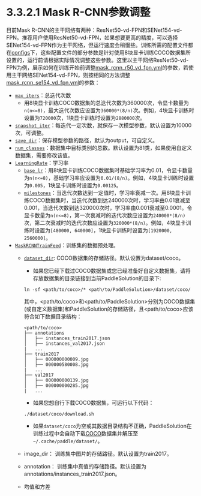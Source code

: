 # 3.3.2.1 Mask R-CNN参数调整

目前Mask R-CNN的主干网络有两种：ResNet50-vd-FPN和SENet154-vd-FPN。推荐用户使用ResNet50-vd-FPN，如果想要更高的精度，可以选择SENet154-vd-FPN作为主干网络，但运行速度会稍慢些。训练所需的配置文件都在[configs](../../configs)下，这些配置文件的部分参数是针对使用8块显卡训练COCO数据集所设置的，运行前请根据实际情况调整这些参数。这里以主干网络ResNet50-vd-FPN为例，展示如何在训练开始前调整[mask_rcnn_r50_vd_fpn.yml](../../configs/mask_rcnn_r50_vd_fpn.yml)的参数，若使用主干网络SENet154-vd-FPN，则按相同的方法调整[mask_rcnn_se154_vd_fpn.yml](../../configs/mask_rcnn_se154_vd_fpn.yml)的参数：

* [`max_iters`](https://github.com/FlyingQianMM/PaddleSolution/blob/3db658f8bb522e936663fea89970742d1f893dac/configs/mask_rcnn_r50_vd_fpn.yml#L6)：总迭代次数
  * 用8块显卡训练COCO数据集的总迭代次数为360000次，令显卡数量为`n(n<=8)`，最大迭代次数应设置为`360000*(8/n)`次。例如，4块显卡训练时设置为`720000`次，1块显卡训练时设置为`2880000`次。
* [`snapshot_iter`](https://github.com/FlyingQianMM/PaddleSolution/blob/3db658f8bb522e936663fea89970742d1f893dac/configs/mask_rcnn_r50_vd_fpn.yml#L7)：每迭代一定次数，就保存一次模型参数，默认设置为10000次，可调整。
* [`save_dir`](https://github.com/FlyingQianMM/PaddleSolution/blob/3db658f8bb522e936663fea89970742d1f893dac/configs/mask_rcnn_r50_vd_fpn.yml#L9)：保存模型参数的路径，默认为output，可自定义。
* [`num_classes`](https://github.com/FlyingQianMM/PaddleSolution/blob/3db658f8bb522e936663fea89970742d1f893dac/configs/mask_rcnn_r50_vd_fpn.yml#L13)：数据集中目标类别的总数。默认设置为81类，如果使用自定义数据集，需要修改该值。
* [`LearningRate`](https://github.com/FlyingQianMM/PaddleSolution/blob/3db658f8bb522e936663fea89970742d1f893dac/configs/mask_rcnn_r50_vd_fpn.yml#L97)：学习率
  * [`base_lr`](https://github.com/FlyingQianMM/PaddleSolution/blob/3db658f8bb522e936663fea89970742d1f893dac/configs/mask_rcnn_r50_vd_fpn.yml#L98)：用8块显卡训练COCO数据集时基础学习率为0.01，令显卡数量为`n(n<=8)`，基础学习率应设置为`0.01/(8/n)`。例如，4块显卡训练时设置为`0.005`，1块显卡训练时设置为`0.00125`。
  * [`milestones`](https://github.com/FlyingQianMM/PaddleSolution/blob/3db658f8bb522e936663fea89970742d1f893dac/configs/mask_rcnn_r50_vd_fpn.yml#L102)：当迭代次数达到一定值时，学习率衰减一次。用8块显卡训练COCO数据集时，当迭代次数到达240000次时，学习率由0.01衰减至0.001，当迭代次数到达320000次时，学习率由0.001衰减至0.0001。令显卡数量为`n(n<=8)`，第一次衰减时的迭代次数应设置为`240000*(8/n)`次，第二次衰减时的迭代次数应设置为`320000*(8/n)`。例如，4块显卡训练时设置为`[480000, 640000]`，1块显卡训练时设置为`[1920000, 2560000]`。
* [`MaskRCNNTrainFeed`](https://github.com/FlyingQianMM/PaddleSolution/blob/3db658f8bb522e936663fea89970742d1f893dac/configs/mask_rcnn_r50_vd_fpn.yml#L115)：训练集的数据预处理。
  * [`dataset_dir`](https://github.com/FlyingQianMM/PaddleSolution/blob/3db658f8bb522e936663fea89970742d1f893dac/configs/mask_rcnn_r50_vd_fpn.yml#L120): COCO数据集的存储路径。默认设置为dataset/coco。
    * 如果您已经下载过COCO数据集或您已经准备好自定义数据集，请将存放数据集的目录链接到当前PaddleSolution的目录下:
    ```
    ln -sf <path/to/coco>/* <path/to/PaddleSolution>/dataset/coco/
    ```
    其中，<path/to/coco>和<path/to/PaddleSolution>分别为COCO数据集(或自定义数据集)和PaddleSolution的存储路径，且<path/to/coco>应该符合如下数据目录结构：

    ```
    <path/to/coco>
    ├── annotations
    │   ├── instances_train2017.json
    │   ├── instances_val2017.json
    |   ...
    ├── train2017
    │   ├── 000000000009.jpg
    │   ├── 000000580008.jpg
    |   ...
    ├── val2017
    │   ├── 000000000139.jpg
    │   ├── 000000000285.jpg
    |   ...

    ```
    * 如果您想自行下载COCO数据集，可运行以下代码：

    ```
    ./dataset/coco/download.sh
    ```
    * 如果`dataset/coco`为空或其数据目录结构不正确，PaddleSolution在训练过程中会自动下载[COCO](http://images.cocodataset.org)数据集并解压至`~/.cache/paddle/dataset/`。
  * image_dir： 训练集中图片的存储路径。默认设置为train2017。
  * annotation： 训练集中真值的存储路径。默认设置为annotations/instances_train2017.json。
  * 均值和方差
